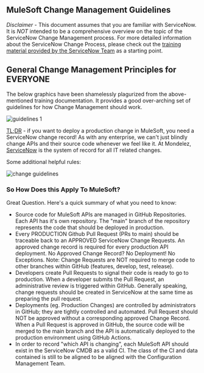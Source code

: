 ## MuleSoft Change Management Guidelines
*Disclaimer* - This document assumes that you are familiar with ServiceNow. It is *NOT* intended to be a comprehensive overview on the topic of the ServiceNow Change Management process. For more detailed information about the ServiceNow Change Process, please check out the [training material provided by the ServiceNow Team](https://collaboration.mdlz.com/:p:/r/sites/technologycentertraining/Shared%20Documents/Change%20Management/Change%20Management%20Training%20Materials/Change%20Management%20Training%20Deck%20V2.pptx?d=wd28936ac67e744b096f11bb80352f17c&csf=1&web=1)  as a starting point. 

## General Change Management Principles for EVERYONE
The below graphics have been shamelessly plagurized from the above-mentioned training documentation.  It provides a good over-arching set of guidelines for how Change Management should work.

![guidelines 1](https://user-images.githubusercontent.com/19505714/199533046-059e5d3d-f767-44cf-bfee-e5e8c8b8caf9.png)

[TL;DR](https://www.howtogeek.com/435266/what-does-tldr-mean-and-how-do-you-use-it/) - if you want to deploy a production change in MuleSoft, you need a ServiceNow change record!  As with any enterprise, we can't just blindly change APIs and their source code whenever we feel like it.  At Mondelez, [ServiceNow](https://mdlz.service-now.com) is the system of record for all IT related changes.  

Some additional helpful rules:

![change guidelines](https://user-images.githubusercontent.com/19505714/199530792-6e5aac53-fa4e-4327-8e3e-18e6edb2f084.png)

### So How Does this Apply To MuleSoft?
Great Question.  Here's a quick summary of what you need to know:

 * Source code for MuleSoft APIs are managed in GitHub Repositories.  Each API has it's own repository.  The "main" branch of the repository represents the code that should be deployed in production.
 * Every PRODUCTION Github Pull Request (PRs to main) should be traceable back to an APPROVED ServiceNow Change Requests. An approved change record is required for every production API deployment.  No Approved Change Record?  No Deployment!  No Exceptions.  Note: Change Requests are NOT required to merge code to other branches within GitHub (features, develop, test, release).
 * Developers create Pull Requests to signal their code is ready to go to production.  When a developer submits the Pull Request, an administrative review is triggered within GitHub.  Generally speaking, change requests should be created in ServiceNow at the same time as preparing the pull request. 
 * Deployments (eg. Production Changes) are controlled by administrators in GitHub; they are tightly controlled and automated.  Pull Request should NOT be approved without a corresponding approved Change Record.  When a Pull Request is approved in GitHub, the source code will be merged to the main branch and the API is automatically deployed to the production environment using GitHub Actions.   
 * In order to record "which API is changing", each MuleSoft API should exist in the ServiceNow CMDB as a valid CI.  The class of the CI and data contained is still to be aligned to be aligned with the Configuration Management Team.

